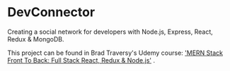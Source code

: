 # DevConnector

Creating a social network for developers with Node.js, Express, React, Redux & MongoDB.

This project can be found in Brad Traversy's Udemy course: ['MERN Stack Front To Back: Full Stack React, Redux & Node.js'](https://www.udemy.com/course/mern-stack-front-to-back/) .

